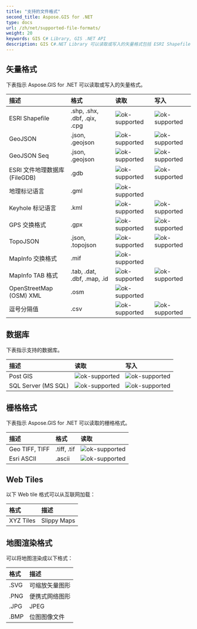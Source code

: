 ```yaml
---
title: "支持的文件格式"
second_title: Aspose.GIS for .NET
type: docs
url: /zh/net/supported-file-formats/
weight: 20
keywords: GIS C# Library, GIS .NET API
description: GIS C#.NET Library 可以读取或写入的矢量格式包括 ESRI Shapefile、GeoJSON、TopoJSON、Keyhole Markup Language、GPS Exchange Format、OpenStreetMap (OSM) XML，并支持诸如 .shp、.shx、.dbf、.geojson、.gdb、.gml、.kml、.mif、.osm 等文件格式。 
---
```


## **矢量格式**
下表指示 Aspose.GIS for .NET 可以读取或写入的矢量格式。

|**描述**|**格式**|**读取**|**写入**|
| :- | :- | :- | :- |
|ESRI Shapefile|.shp, .shx, .dbf, .qix, .cpg|![ok-supported](ok.png)|![ok-supported](ok.png)|
|GeoJSON|.json, .geojson|![ok-supported](ok.png)|![ok-supported](ok.png)|
|GeoJSON Seq|.json, .geojson|![ok-supported](ok.png)|![ok-supported](ok.png)|
|ESRI 文件地理数据库 (FileGDB)|.gdb|![ok-supported](ok.png)|![ok-supported](ok.png)|
|地理标记语言|.gml|![ok-supported](ok.png)| |
|Keyhole 标记语言|.kml|![ok-supported](ok.png)|![ok-supported](ok.png)|
|GPS 交换格式|.gpx|![ok-supported](ok.png)|![ok-supported](ok.png)|
|TopoJSON|.json, .topojson|![ok-supported](ok.png)|![ok-supported](ok.png)|
|MapInfo 交换格式|.mif|![ok-supported](ok.png)| |
|MapInfo TAB 格式|.tab, .dat, .dbf, .map, .id|![ok-supported](ok.png)|![ok-supported](ok.png)|
|OpenStreetMap (OSM) XML|.osm|![ok-supported](ok.png)| |
|逗号分隔值|.csv|![ok-supported](ok.png)|![ok-supported](ok.png)|

## **数据库**
下表指示支持的数据库。

|**描述**|**读取**|**写入**|
| :- | :- | :- |
|Post GIS|![ok-supported](ok.png)|![ok-supported](ok.png)|
|SQL Server (MS SQL)|![ok-supported](ok.png)|![ok-supported](ok.png)|

## **栅格格式**
下表指示 Aspose.GIS for .NET 可以读取的栅格格式。

|**描述**|**格式**|**读取**|
| :- | :- | :- |
|Geo TIFF, TIFF|.tiff, .tif|![ok-supported](ok.png)|
|Esri ASCII|.ascii|![ok-supported](ok.png)|

## **Web Tiles**
以下 Web tile 格式可以从互联网加载：

|**格式**|**描述**|
| :- | :- |
|XYZ Tiles|Slippy Maps|

## **地图渲染格式**
可以将地图渲染成以下格式：

|**格式**|**描述**|
| :- | :- |
|.SVG|可缩放矢量图形|
|.PNG|便携式网络图形|
|.JPG|JPEG|
|.BMP|位图图像文件|
